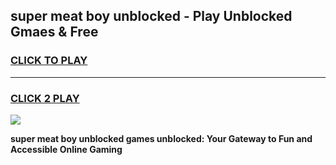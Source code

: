 
## super meat boy unblocked - Play Unblocked Gmaes & Free
<h3>
<a href="https://news.freeplayer.one?title=super_meat_boy_unblocked&ref=16F">CLICK TO PLAY</a></h3>
<hr>

<h3>
<a href="https://news.freeplayer.one?title=super_meat_boy_unblocked&ref=16F">CLICK 2 PLAY</a>
  
</h3>

<a href="https://news.freeplayer.one?title=super_meat_boy_unblocked&ref=16F/"><img src="https://clearcache.store/games.png"></a>


**super meat boy unblocked games unblocked: Your Gateway to Fun and Accessible Online Gaming**
